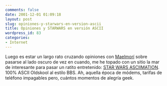 ```yaml
---
comments: false
date: 2001-12-01 01:09:18
layout: post
slug: opiniones-y-starwars-en-version-ascii
title: Opiniones y STARWARS en versión ASCII
wordpress_id: 83
categories:
- Internet
---
```


Luego es estar un largo rato cruzando opiniones con [Maelmorí](http://www.maelmori.com) sobre pasarse al lado oscuro de vez en cuando, me he topado con un sitio la mar de interesante para pasar un ratito entretenido: [STAR WARS ASCIIMATION](http://www.asciimation.co.nz/). 100% ASCII Oldskool al estilo BBS. Ah, aquella época de módems, tarifas de teléfono impagables pero, cuántos momentos de alegría geek.
